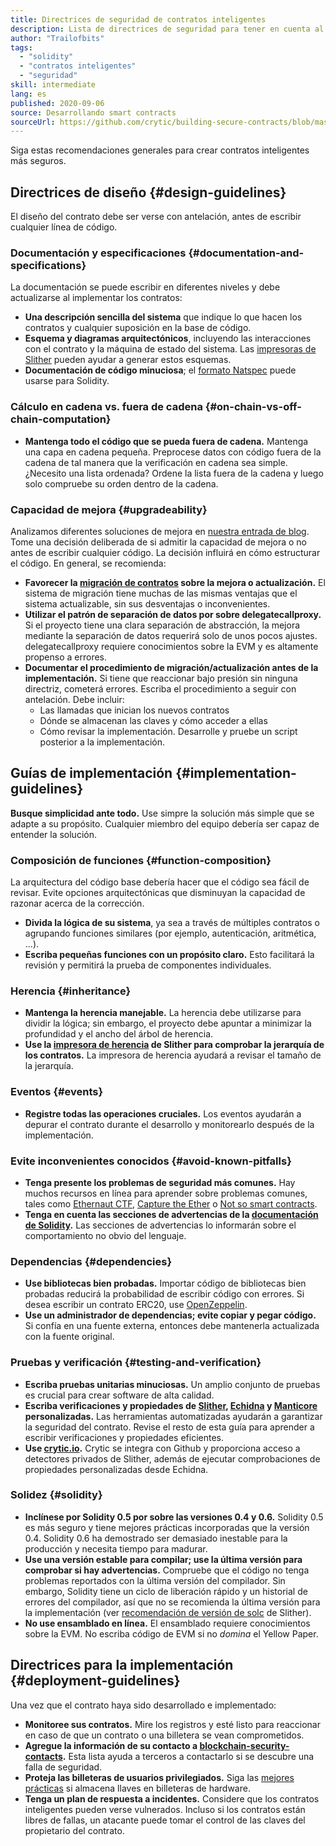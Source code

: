```yaml
---
title: Directrices de seguridad de contratos inteligentes
description: Lista de directrices de seguridad para tener en cuenta al crear una Dapp
author: "Trailofbits"
tags:
  - "solidity"
  - "contratos inteligentes"
  - "seguridad"
skill: intermediate
lang: es
published: 2020-09-06
source: Desarrollando smart contracts
sourceUrl: https://github.com/crytic/building-secure-contracts/blob/master/development-guidelines/guidelines.md
---
```


Siga estas recomendaciones generales para crear contratos inteligentes más seguros.

## Directrices de diseño {#design-guidelines}

El diseño del contrato debe ser verse con antelación, antes de escribir cualquier línea de código.

### Documentación y especificaciones {#documentation-and-specifications}

La documentación se puede escribir en diferentes niveles y debe actualizarse al implementar los contratos:

- **Una descripción sencilla del sistema** que indique lo que hacen los contratos y cualquier suposición en la base de código.
- **Esquema y diagramas arquitectónicos**, incluyendo las interacciones con el contrato y la máquina de estado del sistema. Las [impresoras de Slither](https://github.com/crytic/slither/wiki/Printer-documentation) pueden ayudar a generar estos esquemas.
- **Documentación de código minuciosa**; el [formato Natspec](https://solidity.readthedocs.io/en/develop/natspec-format.html) puede usarse para Solidity.

### Cálculo en cadena vs. fuera de cadena {#on-chain-vs-off-chain-computation}

- **Mantenga todo el código que se pueda fuera de cadena.** Mantenga una capa en cadena pequeña. Preprocese datos con código fuera de la cadena de tal manera que la verificación en cadena sea simple. ¿Necesito una lista ordenada? Ordene la lista fuera de la cadena y luego solo compruebe su orden dentro de la cadena.

### Capacidad de mejora {#upgradeability}

Analizamos diferentes soluciones de mejora en [nuestra entrada de blog](https://blog.trailofbits.com/2018/09/05/contract-upgrade-anti-patterns/). Tome una decisión deliberada de si admitir la capacidad de mejora o no antes de escribir cualquier código. La decisión influirá en cómo estructurar el código. En general, se recomienda:

- **Favorecer la [migración de contratos](https://blog.trailofbits.com/2018/10/29/how-contract-migration-works/) sobre la mejora o actualización.** El sistema de migración tiene muchas de las mismas ventajas que el sistema actualizable, sin sus desventajas o inconvenientes.
- **Utilizar el patrón de separación de datos por sobre delegatecallproxy.** Si el proyecto tiene una clara separación de abstracción, la mejora mediante la separación de datos requerirá solo de unos pocos ajustes. delegatecallproxy requiere conocimientos sobre la EVM y es altamente propenso a errores.
- **Documentar el procedimiento de migración/actualización antes de la implementación.** Si tiene que reaccionar bajo presión sin ninguna directriz, cometerá errores. Escriba el procedimiento a seguir con antelación. Debe incluir:
  - Las llamadas que inician los nuevos contratos
  - Dónde se almacenan las claves y cómo acceder a ellas
  - Cómo revisar la implementación. Desarrolle y pruebe un script posterior a la implementación.

## Guías de implementación {#implementation-guidelines}

**Busque simplicidad ante todo.** Use simpre la solución más simple que se adapte a su propósito. Cualquier miembro del equipo debería ser capaz de entender la solución.

### Composición de funciones {#function-composition}

La arquitectura del código base debería hacer que el código sea fácil de revisar. Evite opciones arquitectónicas que disminuyan la capacidad de razonar acerca de la corrección.

- **Divida la lógica de su sistema**, ya sea a través de múltiples contratos o agrupando funciones similares (por ejemplo, autenticación, aritmética, ...).
- **Escriba pequeñas funciones con un propósito claro.** Esto facilitará la revisión y permitirá la prueba de componentes individuales.

### Herencia {#inheritance}

- **Mantenga la herencia manejable.** La herencia debe utilizarse para dividir la lógica; sin embargo, el proyecto debe apuntar a minimizar la profundidad y el ancho del árbol de herencia.
- **Use la [impresora de herencia](https://github.com/crytic/slither/wiki/Printer-documentation#inheritance-graph) de Slither para comprobar la jerarquía de los contratos.** La impresora de herencia ayudará a revisar el tamaño de la jerarquía.

### Eventos {#events}

- **Registre todas las operaciones cruciales.** Los eventos ayudarán a depurar el contrato durante el desarrollo y monitorearlo después de la implementación.

### Evite inconvenientes conocidos {#avoid-known-pitfalls}

- **Tenga presente los problemas de seguridad más comunes.** Hay muchos recursos en línea para aprender sobre problemas comunes, tales como [Ethernaut CTF](https://ethernaut.openzeppelin.com/), [Capture the Ether](https://capturetheether.com/) o [Not so smart contracts](https://github.com/crytic/not-so-smart-contracts/).
- **Tenga en cuenta las secciones de advertencias de la [documentación de Solidity](https://solidity.readthedocs.io/en/latest/).** Las secciones de advertencias lo informarán sobre el comportamiento no obvio del lenguaje.

### Dependencias {#dependencies}

- **Use bibliotecas bien probadas.** Importar código de bibliotecas bien probadas reducirá la probabilidad de escribir código con errores. Si desea escribir un contrato ERC20, use [OpenZeppelin](https://github.com/OpenZeppelin/openzeppelin-contracts/tree/master/contracts/token/ERC20).
- **Use un administrador de dependencias; evite copiar y pegar código.** Si confía en una fuente externa, entonces debe mantenerla actualizada con la fuente original.

### Pruebas y verificación {#testing-and-verification}

- **Escriba pruebas unitarias minuciosas.** Un amplio conjunto de pruebas es crucial para crear software de alta calidad.
- **Escriba verificaciones y propiedades de [Slither](https://github.com/crytic/slither), [Echidna](https://github.com/crytic/echidna) y [Manticore](https://github.com/trailofbits/manticore) personalizadas.** Las herramientas automatizadas ayudarán a garantizar la seguridad del contrato. Revise el resto de esta guía para aprender a escribir verificaciones y propiedades eficientes.
- **Use [crytic.io](https://crytic.io/).** Crytic se integra con Github y proporciona acceso a detectores privados de Slither, además de ejecutar comprobaciones de propiedades personalizadas desde Echidna.

### Solidez {#solidity}

- **Inclínese por Solidity 0.5 por sobre las versiones 0.4 y 0.6.** Solidity 0.5 es más seguro y tiene mejores prácticas incorporadas que la versión 0.4. Solidity 0.6 ha demostrado ser demasiado inestable para la producción y necesita tiempo para madurar.
- **Use una versión estable para compilar; use la última versión para comprobar si hay advertencias.** Compruebe que el código no tenga problemas reportados con la última versión del compilador. Sin embargo, Solidity tiene un ciclo de liberación rápido y un historial de errores del compilador, así que no se recomienda la última versión para la implementación (ver [recomendación de versión de solc](https://github.com/crytic/slither/wiki/Detector-Documentation#recommendation-33) de Slither).
- **No use ensamblado en línea.** El ensamblado requiere conocimientos sobre la EVM. No escriba código de EVM si no _domina_ el Yellow Paper.

## Directrices para la implementación {#deployment-guidelines}

Una vez que el contrato haya sido desarrollado e implementado:

- **Monitoree sus contratos.** Mire los registros y esté listo para reaccionar en caso de que un contrato o una billetera se vean comprometidos.
- **Agregue la información de su contacto a [blockchain-security-contacts](https://github.com/crytic/blockchain-security-contacts).** Esta lista ayuda a terceros a contactarlo si se descubre una falla de seguridad.
- **Proteja las billeteras de usuarios privilegiados.** Siga las [mejores prácticas](https://blog.trailofbits.com/2018/11/27/10-rules-for-the-secure-use-of-cryptocurrency-hardware-wallets/) si almacena llaves en billeteras de hardware.
- **Tenga un plan de respuesta a incidentes.** Considere que los contratos inteligentes pueden verse vulnerados. Incluso si los contratos están libres de fallas, un atacante puede tomar el control de las claves del propietario del contrato.
